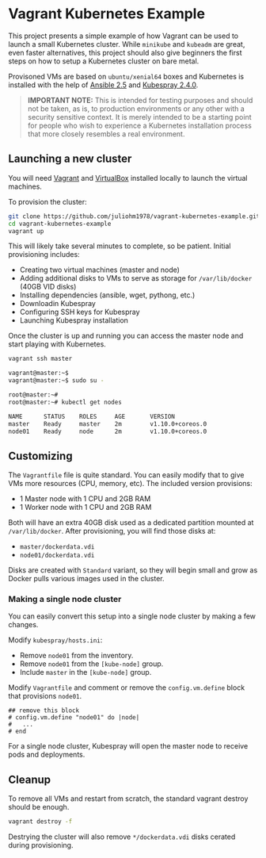 # Vagrant Kubernetes Example

This project presents a simple example of how Vagrant can be used to launch a small Kubernetes cluster. While `minikube` and `kubeadm` are great, even faster alternatives, this project should also give beginners the first steps on how to setup a Kubernetes cluster on bare metal.

Provisoned VMs are based on `ubuntu/xenial64` boxes and Kubernetes is installed with the help of [Ansible 2.5](https://www.ansible.com/) and [Kubespray 2.4.0](https://github.com/kubernetes-incubator/kubespray).

> **IMPORTANT NOTE:** This is intended for testing purposes and should not be taken, as is, to production environments or any other with a security sensitive context. It is merely intended to be a starting point for people who wish to experience a Kubernetes installation process that more closely resembles a real environment.

## Launching a new cluster

You will need [Vagrant](https://www.vagrantup.com/docs/installation/) and [VirtualBox](https://www.virtualbox.org/wiki/Downloads) installed locally to launch the virtual machines.

To provision the cluster:

```bash
git clone https://github.com/juliohm1978/vagrant-kubernetes-example.git
cd vagrant-kubernetes-example
vagrant up
```

This will likely take several minutes to complete, so be patient. Initial provisioning includes:

* Creating two virtual machines (master and node)
* Adding additional disks to VMs to serve as storage for `/var/lib/docker` (40GB VID disks)
* Installing dependencies (ansible, wget, pythong, etc.)
* Downloadin Kubespray
* Configuring SSH keys for Kubespray
* Launching Kubespray installation

Once the cluster is up and running you can access the master node and start playing with Kubernetes.

```bash
vagrant ssh master

vagrant@master:~$
vagrant@master:~$ sudo su -

root@master:~#
root@master:~# kubectl get nodes

NAME      STATUS    ROLES     AGE       VERSION
master    Ready     master    2m        v1.10.0+coreos.0
node01    Ready     node      2m        v1.10.0+coreos.0
```

## Customizing

The `Vagrantfile` file is quite standard. You can easily modify that to give VMs more resources (CPU, memory, etc). The included version provisions:

* 1 Master node with 1 CPU and 2GB RAM
* 1 Worker node with 1 CPU and 2GB RAM

Both will have an extra 40GB disk used as a dedicated partition mounted at `/var/lib/docker`. After provisioning, you will find those disks at:

* `master/dockerdata.vdi`
* `node01/dockerdata.vdi`

Disks are created with `Standard` variant, so they will begin small and grow as Docker pulls various images used in the cluster.

### Making a single node cluster

You can easily convert this setup into a single node cluster by making a few changes.

Modify `kubespray/hosts.ini`:

* Remove `node01` from the inventory.
* Remove `node01` from the `[kube-node]` group.
* Include `master` in the `[kube-node]` group.

Modify `Vagrantfile` and comment or remove the `config.vm.define` block that provisions `node01`.

```Vagrantfile
## remove this block
# config.vm.define "node01" do |node|
#   ...
# end
```

For a single node cluster, Kubespray will open the master node to receive pods and deployments.

## Cleanup

To remove all VMs and restart from scratch, the standard vagrant destroy should be enough.

```bash
vagrant destroy -f
```

Destrying the cluster will also remove `*/dockerdata.vdi` disks cerated during provisioning.
